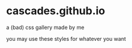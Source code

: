 # cascades.github.io
a (bad) css gallery made by me

you may use these styles for whatever you want
